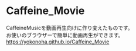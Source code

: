 # Caffeine_Movie
CaffeineMusicを動画再生向けに作り変えたものです。  
お使いのブラウザーで簡単に動画再生ができます。  
https://yokonoha.github.io/Caffeine_Movie
